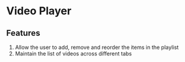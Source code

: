 # Video Player

## Features
1. Allow the user to add, remove and reorder the items in the playlist
2. Maintain the list of videos across different tabs
